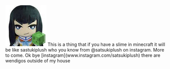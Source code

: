 <img src=".\pack.png">
This is a thing that if you have a slime in minecraft it will be like sastukiplush who you know from @satsukiplush on instagram. More to come. Ok bye 
[instagram](www.instagram.com/satsukiplush) 
there are wendigos outside of my house 
